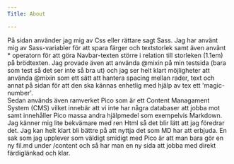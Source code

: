 ```yaml
---
Title: About 

---
```


<p>
    På sidan använder jag mig av Css eller rättare sagt Sass. Jag har använt mig av Sass-variabler för att spara färger och textstorlek samt även använt * operatorn 
    för att göra Navbar-texten större i relation till storleken (1.1em) på brödtexten. Jag provade även att använda @mixin på min testsida (bara som test så det ser inte så bra ut) 
    och jag ser helt klart möjligheter att använda @mixin som ett sätt att hantera spacing mellan rader, text och annat på sidan för att den ska kännas enhetlig med hjälp av tex ett 'magic-number'. <br>
    Sedan används även ramverket Pico som är ett Content Managament System (CMS) vilket innebär att vi inte har några databaser att jobba mot samt innehåller Pico massa andra hjälpmedel som exempelvis Markdown. Jag känner mig lite bekvämare med ren Html så det blir lätt att jag föredrar det. Jag kan helt klart bli bättre på att nyttja det som MD har att erbjuda. En sak som jag upplever som väldigt smidigt med Pico är att man bara gör en ny fil.md under /content och så har man en ny sida att jobba med direkt färdiglänkad och klar. 
</p>
